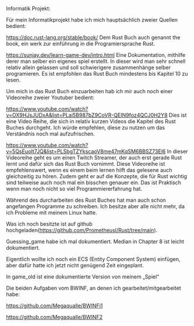 Informatik Projekt:

Für mein Informatikprojekt habe ich mich hauptsächlich zweier Quellen bedient:

https://doc.rust-lang.org/stable/book/
Dem Rust Buch auch genannt the book, ein werk zur einführung in die Programiersprache Rust.

https://sunjay.dev/learn-game-dev/intro.html
Eine Dokumentation, mithilfe derer man selber ein eigenes spiel erstellt. In dieser wird man sehr schnell relativ allein gelassen und soll schwierigere zusammenhänge selber programieren.
Es ist empfohlen das Rust Buch mindestens bis Kapitel 10 zu lesen.

Um mich in das Rust Buch einzuarbeiten hab ich mir auch noch einer Videoreihe zweier Youtuber bedient:

https://www.youtube.com/watch?v=OX9HJsJUDxA&list=PLai5B987bZ9CoVR-QEIN9foz4QCJ0H2Y8
Dies ist eine Video Reihe, die sich in relativ kurzen Videos die Kapitel des Rust Buches durchgeht. Ich würde empfehlen, diese zu nutzen um das Verständnis noch mal aufzufrischen.

https://www.youtube.com/watch?v=5QsEuoIt7JQ&list=PLSbgTZYkscaoV8me47mKqSM6BBSZ73El6
In dieser Videoreihe geht es um einen Twitch Streamer, der auch erst gerade Rust lernt und dafür sich das Rust Buch vornimmt. Diese Videoreihe ist empfehlenswert, wenn es einem beim lernen hilft das gelesene auch gleichzeitig zu hören. Zudem geht er auf die Konzepte, die für Rust wichtig sind teilweise auch noch mal ein bisschen genauer ein. Das ist Praktisch wenn man noch nicht so viel Programmiererfahrung hat.

Während des durcharbeiten des Rust Buches hat man auch schon angefangen Programme zu schreiben. Ich besitze aber alle nicht mehr, da ich Probleme mit meinem Linux hatte.

Was ich noch besitzte ist auf github hochgeladen(https://github.com/PrometheusI/Rust/tree/main).

Guessing_game habe ich mal dokumentiert.
Median in Chapter 8 ist leicht dokumentiert.

Eigentlich wollte ich noch ein ECS (Entity Component System) einfügen, aber dafür hatte ich jetzt nicht genügend Zeit eingeplant.

In game_old ist eine  dokumentierte Version von meinem „Spiel“



Die beiden Aufgaben vom BWINF, an denen ich gearbeitet/mitgearbeitet habe:

https://github.com/Megaqualle/BWINFj1

https://github.com/Megaqualle/BWINF2

